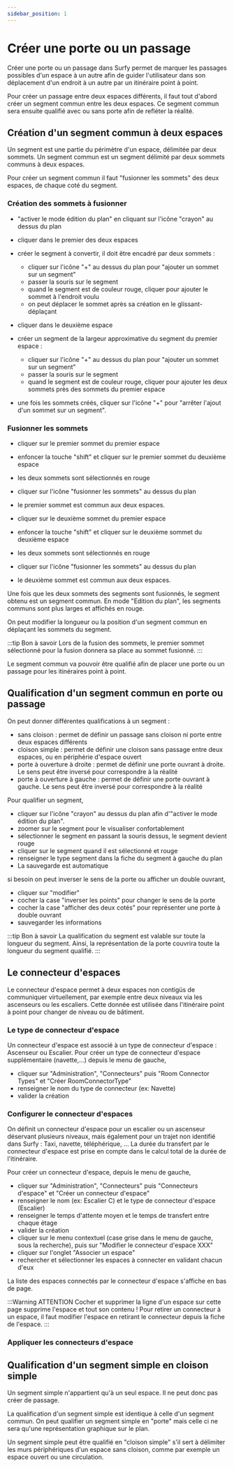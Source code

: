 ```yaml
---
sidebar_position: 1
---
```


# Créer une porte ou un passage

Créer une porte ou un passage dans Surfy permet de marquer les passages possibles d'un espace à un autre afin de guider l'utilisateur dans son déplacement d'un endroit à un autre par un itinéraire point à point.

Pour créer un passage entre deux espaces différents, il faut tout d'abord créer un segment commun entre les deux espaces.
Ce segment commun sera ensuite qualifié avec ou sans porte afin de refléter la réalité.


## Création d'un segment commun à deux espaces
    
Un segment est une partie du périmètre d'un espace, délimitée par deux sommets.
Un segment commun est un segment délimité par deux sommets communs à deux espaces.

<Youtube code="iior39hytfk"/>


Pour créer un segment commun il faut "fusionner les sommets" des deux espaces, de chaque coté du segment.

### Création des sommets à fusionner

-   "activer le mode édition du plan" en cliquant sur l'icône "crayon" au dessus du plan

-   cliquer dans le premier des deux espaces
-   créer le segment à convertir, il doit être encadré par deux sommets :
    -   cliquer sur l'icône "+" au dessus du plan pour "ajouter un sommet sur un segment"
    -   passer la souris sur le segment
    -   quand le segment est de couleur rouge, cliquer pour ajouter le sommet à l'endroit voulu
    -   on peut déplacer le sommet après sa création en le glissant-déplaçant

-   cliquer dans le deuxième espace
-   créer un segment de la largeur approximative du segment du premier espace :
    -   cliquer sur l'icône "+" au dessus du plan pour "ajouter un sommet sur un segment"
    -   passer la souris sur le segment
    -   quand le segment est de couleur rouge, cliquer pour ajouter les deux sommets près des sommets du premier espace

-   une fois les sommets créés, cliquer sur l'icône "+" pour "arrêter l'ajout d'un sommet sur un segment".


### Fusionner les sommets

-   cliquer sur le premier sommet du premier espace
-   enfoncer la touche "shift" et cliquer sur le premier sommet du deuxième espace
-   les deux sommets sont sélectionnés en rouge
-   cliquer sur l'icône "fusionner les sommets" au dessus du plan
-   le premier sommet est commun aux deux espaces.

-   cliquer sur le deuxième sommet du premier espace
-   enfoncer la touche "shift" et cliquer sur le deuxième sommet du deuxième espace
-   les deux sommets sont sélectionnés en rouge
-   cliquer sur l'icône "fusionner les sommets" au dessus du plan
-   le deuxième sommet est commun aux deux espaces.

Une fois que les deux sommets des segments sont fusionnés, le segment obtenu est un segment commun.
En mode "Edition du plan", les segments communs sont plus larges et affichés en rouge.

On peut modifier la longueur ou la position d'un segment commun en déplaçant les sommets du segment.

:::tip Bon à savoir
Lors de la fusion des sommets, le premier sommet sélectionné pour la fusion donnera sa place au sommet fusionné.
:::

 Le segment commun va pouvoir être qualifié afin de placer une porte ou un passage pour les itinéraires point à point.


## Qualification d'un segment commun en porte ou passage

On peut donner différentes qualifications à un segment :

-   sans cloison : permet de définir un passage sans cloison ni porte entre deux espaces différents
-   cloison simple : permet de définir une cloison sans passage entre deux espaces, ou en périphérie d'espace ouvert
-   porte à ouverture à droite : permet de définir une porte ouvrant à droite. Le sens peut être inversé pour correspondre à la réalité
-   porte à ouverture à gauche : permet de définir une porte ouvrant à gauche. Le sens peut être inversé pour correspondre à la réalité


Pour qualifier un segment,

-   cliquer sur l'icône "crayon" au dessus du plan afin d'"activer le mode édition du plan".
-   zoomer sur le segment pour le visualiser confortablement
-   sélectionner le segment en passant la souris dessus, le segment devient rouge
-   cliquer sur le segment quand il est sélectionné et rouge
-   renseigner le type segment dans la fiche du segment à gauche du plan
-   La sauvegarde est automatique


si besoin on peut inverser le sens de la porte ou afficher un double ouvrant,

-   cliquer sur "modifier"
-   cocher la case "inverser les points" pour changer le sens de la porte
-   cocher la case "afficher des deux cotés" pour représenter une porte à double ouvrant
-   sauvegarder les informations

:::tip Bon à savoir
La qualification du segment est valable sur toute la longueur du segment.
Ainsi, la représentation de la porte couvrira toute la longueur du segment qualifié.
:::


## Le connecteur d'espaces

Le connecteur d'espace permet à deux espaces non contigüs de communiquer virtuellement, par exemple entre deux niveaux via les ascenseurs ou les escaliers. Cette donnée est utilisée dans l'itinéraire point à point pour changer de niveau ou de bâtiment.

### Le type de connecteur d'espace 

Un connecteur d'espace est associé à un type de connecteur d'espace : Ascenseur ou Escalier.
Pour créer un type de connecteur d'espace supplémentaire (navette,...) depuis le menu de gauche,

-   cliquer sur "Administration", "Connecteurs" puis "Room Connector Types" et "Créer RoomConnectorType"
-   renseigner le nom du type de connecteur (ex: Navette)
-   valider la création

### Configurer le connecteur d'espaces

On définit un connecteur d'espace pour un escalier ou un ascenseur déservant plusieurs niveaux, mais également pour un trajet non identifié dans Surfy : Taxi, navette, téléphérique, ...
La durée du transfert par le connecteur d'espace est prise en compte dans le calcul total de la durée de l'itinéraire.

Pour créer un connecteur d'espace, depuis le menu de gauche,

-   cliquer sur "Administration", "Connecteurs" puis "Connecteurs d'espace" et "Créer un connecteur d'espace"
-   renseigner le nom (ex: Escalier C) et le type de connecteur d'espace (Escalier)
-   renseigner le temps d'attente moyen et le temps de transfert entre chaque étage
-   valider la création
-   cliquer sur le menu contextuel (case grise dans le menu de gauche, sous la recherche), puis sur "Modifier le connecteur d'espace XXX"
-   cliquer sur l'onglet "Associer un espace"
-   rechercher et sélectionner les espaces à connecter en validant chacun d'eux

La liste des espaces connectés par le connecteur d'espace s'affiche en bas de page.

:::Warning ATTENTION
Cocher et supprimer la ligne d'un espace sur cette page supprime l'espace et tout son contenu !
Pour retirer un connecteur à un espace, il faut modifier l'espace en retirant le connecteur depuis la fiche de l'espace.
:::

### Appliquer les connecteurs d'espace

## Qualification d'un segment simple en cloison simple

Un segment simple n'appartient qu'à un seul espace. Il ne peut donc pas créer de passage.

La qualification d'un segment simple est identique à celle d'un segment commun.
On peut qualifier un segment simple en "porte" mais celle ci ne sera qu'une représentation graphique sur le plan.

Un segment simple peut être qualifié en "cloison simple" s'il sert à délimiter les murs périphériques d'un espace sans cloison, comme par exemple un espace ouvert ou une circulation.
